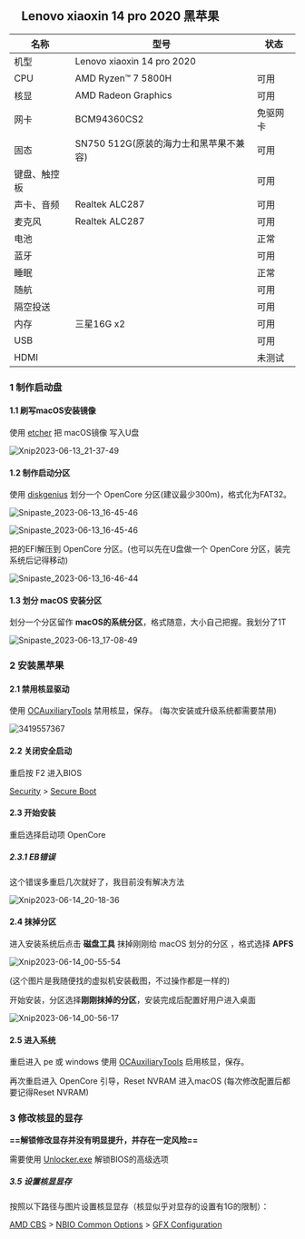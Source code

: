## 　Lenovo xiaoxin 14 pro 2020 黑苹果


| 名称         | 型号                         | 状态   |
| ------------ |----------------------------|------|
| 机型         | Lenovo xiaoxin 14 pro 2020 |      |
| CPU          | AMD Ryzen™ 7 5800H         | 可用   |
| 核显         | AMD Radeon Graphics        | 可用   |
| 网卡         | BCM94360CS2                | 免驱网卡 |
| 固态         | SN750 512G(原装的海力士和黑苹果不兼容)  | 可用   |
| 键盘、触控板 |                            | 可用   |
| 声卡、音频   | Realtek ALC287             | 可用   |
| 麦克风   | Realtek ALC287             | 可用   |
| 电池         |                            | 正常   |
| 蓝牙         |                            | 可用   |
| 睡眠         |                            | 正常   |
| 随航         |                            | 可用   |
| 隔空投送       |                            | 可用   |
| 内存         | 三星16G x2                   | 可用   |
| USB          |                            | 可用   |
| HDMI          |                            | 未测试  |


### 1 制作启动盘

#### 1.1 刷写macOS安装镜像

使用 [etcher](https://github.com/balena-io/etcher) 把 macOS镜像 写入U盘

![Xnip2023-06-13_21-37-49](images/Xnip2023-06-13_21-37-49.jpg)

#### 1.2 制作启动分区

使用 [diskgenius](https://www.diskgenius.cn) 划分一个 OpenCore 分区(建议最少300m)，格式化为FAT32。

![Snipaste_2023-06-13_16-45-46](images/Snipaste_2023-06-13_17-08-24.png)

![Snipaste_2023-06-13_16-45-46](images/Snipaste_2023-06-13_16-45-46.png)

把的EFI解压到 OpenCore 分区。(也可以先在U盘做一个 OpenCore 分区，装完系统后记得移动)

![Snipaste_2023-06-13_16-46-44](images/Snipaste_2023-06-13_16-46-44.png)

#### 1.3 划分 macOS 安装分区

划分一个分区留作 **macOS的系统分区**，格式随意，大小自己把握。我划分了1T

![Snipaste_2023-06-13_17-08-49](images/Snipaste_2023-06-13_17-08-49.png)

### 2 安装黑苹果

#### 2.1 禁用核显驱动

使用 [OCAuxiliaryTools](https://github.com/ic005k/OCAuxiliaryTools) 禁用核显，保存。 (每次安装或升级系统都需要禁用)

![3419557367](images/3419557367.png)

#### 2.2 关闭安全启动

重启按 F2 进入BIOS

<u>Security</u> > <u>Secure Boot</u>

#### 2.3 开始安装

重启选择启动项 OpenCore

##### 2.3.1 EB错误

这个错误多重启几次就好了，我目前没有解决方法

![Xnip2023-06-14_20-18-36](images/Xnip2023-06-14_20-18-36.jpg)

#### 2.4 抹掉分区

进入安装系统后点击 **磁盘工具** 抹掉刚刚给 macOS 划分的分区 ，格式选择 **APFS**

![Xnip2023-06-14_00-55-54](images/Xnip2023-06-14_00-55-54.jpg)

(这个图片是我随便找的虚拟机安装截图，不过操作都是一样的)

开始安装，分区选择**刚刚抹掉的分区**，安装完成后配置好用户进入桌面

![Xnip2023-06-14_00-56-17](images/Xnip2023-06-14_00-56-17.jpg)

#### 2.5 进入系统

重启进入 pe 或 windows 使用 [OCAuxiliaryTools](https://github.com/ic005k/OCAuxiliaryTools) 启用核显，保存。

再次重启进入 OpenCore 引导，Reset NVRAM 进入macOS (每次修改配置后都要记得Reset NVRAM)

### 3 修改核显的显存

**==解锁修改显存并没有明显提升，并存在一定风险==**

需要使用 [Unlocker.exe](https://winraid.level1techs.com/t/tool-lenovo-h20-bios-unlocker-and-locker/38150) 解锁BIOS的高级选项


##### 3.5 设置核显显存

按照以下路径与图片设置核显显存（核显似乎对显存的设置有1G的限制）：

<u>AMD CBS</u> > <u>NBIO Common Options</u> > <u>GFX Configuration</u>
